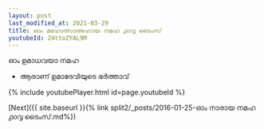 ```yaml
---
layout: post
last_modified_at: 2021-03-29
title: ഓം മഹോത്സാഅഹായ നമഹ ൧൦൮ ടൈംസ്
youtubeId: Z4ttoZYAL9M
---
```

 
 
 ഓം ഉമാധവയാ നമഹ 
 
 -  ആരാണ് ഉമാദേവിയുടെ ഭർത്താവ് 
 
  
 
  
 
 
 
 
 
 


{% include youtubePlayer.html id=page.youtubeId %}
 
[Next]({{ site.baseurl }}{% link  split2/_posts/2016-01-25-ഓം നാരായ നമഹ ൧൦൮ ടൈംസ്.md%})
 
